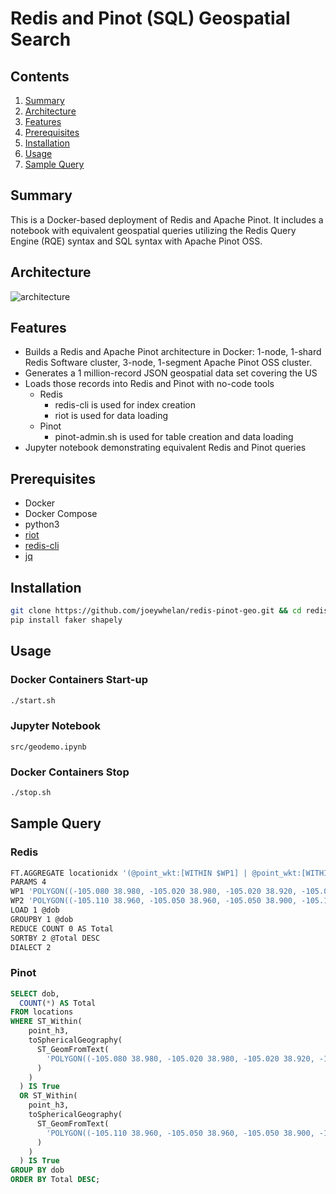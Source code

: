 # Redis and Pinot (SQL) Geospatial Search

## Contents
1.  [Summary](#summary)
2.  [Architecture](#architecture)
3.  [Features](#features)
4.  [Prerequisites](#prerequisites)
5.  [Installation](#installation)
6.  [Usage](#usage)
7.  [Sample Query](#query)

## Summary <a name="summary"></a>
This is a Docker-based deployment of Redis and Apache Pinot.  It includes a notebook with equivalent geospatial queries utilizing the Redis Query Engine (RQE) syntax and SQL syntax with Apache Pinot OSS.

## Architecture <a name="architecture"></a>
![architecture](https://docs.google.com/drawings/d/e/2PACX-1vSx2JFAePUvUmBzbuMA6xmqPWWAySxqQ53a5z33xu5qqwZhxvkeAsW5LiW9-3WsSZ0QwIXyJ32ub7V0/pub?w=822&h=586)  

## Features <a name="features"></a>
- Builds a Redis and Apache Pinot architecture in Docker:  1-node, 1-shard Redis Software cluster, 3-node, 1-segment Apache Pinot OSS cluster.
- Generates a 1 million-record JSON geospatial data set covering the US
- Loads those records into Redis and Pinot with no-code tools
    - Redis
        - redis-cli is used for index creation
        - riot is used for data loading
    - Pinot 
        - pinot-admin.sh is used for table creation and data loading
- Jupyter notebook demonstrating equivalent Redis and Pinot queries


## Prerequisites <a name="prerequisites"></a>
- Docker
- Docker Compose
- python3
- [riot](https://github.com/redis/riot)
- [redis-cli](https://redis.io/docs/latest/develop/tools/cli/)
- [jq](https://github.com/jqlang/jq)

## Installation <a name="installation"></a>
```bash
git clone https://github.com/joeywhelan/redis-pinot-geo.git && cd redis-pinot-geo
pip install faker shapely
```

## Usage <a name="usage"></a>
### Docker Containers Start-up
```bash
./start.sh
```
### Jupyter Notebook
```
src/geodemo.ipynb
```
### Docker Containers Stop
```bash
./stop.sh
```
###

## Sample Query <a name="query"></a>
### Redis
```bash
FT.AGGREGATE locationidx '(@point_wkt:[WITHIN $WP1] | @point_wkt:[WITHIN $WP2])' 
PARAMS 4 
WP1 'POLYGON((-105.080 38.980, -105.020 38.980, -105.020 38.920, -105.080 38.920, -105.080 38.980))' 
WP2 'POLYGON((-105.110 38.960, -105.050 38.960, -105.050 38.900, -105.110 38.900, -105.110 38.960))' 
LOAD 1 @dob 
GROUPBY 1 @dob 
REDUCE COUNT 0 AS Total 
SORTBY 2 @Total DESC 
DIALECT 2
```
### Pinot
```sql
SELECT dob,
  COUNT(*) AS Total
FROM locations
WHERE ST_Within(
    point_h3,
    toSphericalGeography(
      ST_GeomFromText(
        'POLYGON((-105.080 38.980, -105.020 38.980, -105.020 38.920, -105.080 38.920, -105.080 38.980))'
      )
    )
  ) IS True
  OR ST_Within(
    point_h3,
    toSphericalGeography(
      ST_GeomFromText(
        'POLYGON((-105.110 38.960, -105.050 38.960, -105.050 38.900, -105.110 38.900, -105.110 38.960))'
      )
    )
  ) IS True
GROUP BY dob
ORDER BY Total DESC;
```
